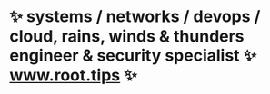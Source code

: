 # ✨ systems / networks / devops / cloud, rains, winds & thunders engineer & security specialist ✨ www.root.tips ✨ 
